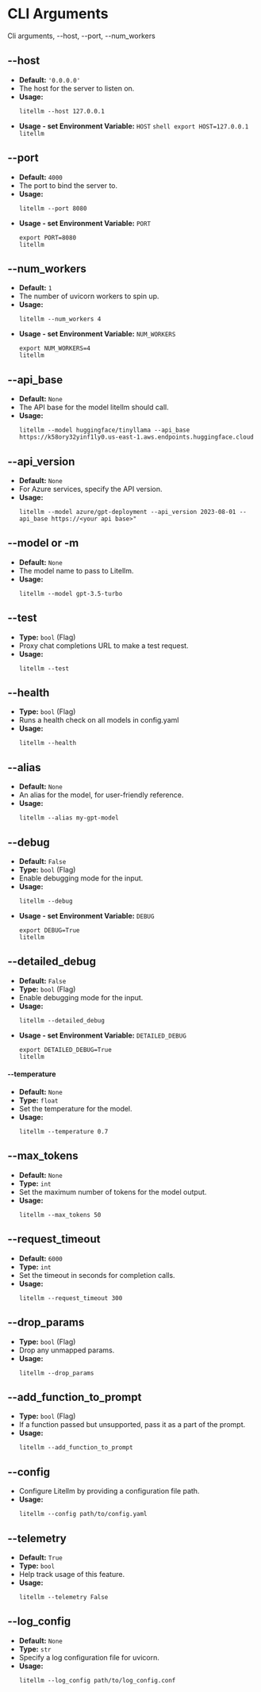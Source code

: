 # CLI Arguments
Cli arguments,  --host, --port, --num_workers

## --host
   - **Default:** `'0.0.0.0'`
   - The host for the server to listen on.
   - **Usage:** 
     ```shell
     litellm --host 127.0.0.1
     ```
   - **Usage - set Environment Variable:** `HOST`
    ```shell
    export HOST=127.0.0.1
    litellm
    ```

## --port
   - **Default:** `4000`
   - The port to bind the server to.
   - **Usage:** 
     ```shell
     litellm --port 8080
     ```
  - **Usage - set Environment Variable:** `PORT`
    ```shell
    export PORT=8080
    litellm
    ```

## --num_workers
   - **Default:** `1`
   - The number of uvicorn workers to spin up.
   - **Usage:** 
     ```shell
     litellm --num_workers 4
     ```
  - **Usage - set Environment Variable:** `NUM_WORKERS`
    ```shell
    export NUM_WORKERS=4
    litellm
    ```

## --api_base
   - **Default:** `None`
   - The API base for the model litellm should call.
   - **Usage:** 
     ```shell
     litellm --model huggingface/tinyllama --api_base https://k58ory32yinf1ly0.us-east-1.aws.endpoints.huggingface.cloud
     ```

## --api_version
   - **Default:** `None`
   - For Azure services, specify the API version.
   - **Usage:** 
     ```shell
     litellm --model azure/gpt-deployment --api_version 2023-08-01 --api_base https://<your api base>"
     ```

## --model or -m
   - **Default:** `None`
   - The model name to pass to Litellm.
   - **Usage:** 
     ```shell
     litellm --model gpt-3.5-turbo
     ```

## --test
   - **Type:** `bool` (Flag)
   - Proxy chat completions URL to make a test request.
   - **Usage:** 
     ```shell
     litellm --test
     ```

## --health
   - **Type:** `bool` (Flag)
   - Runs a health check on all models in config.yaml
   - **Usage:** 
     ```shell
     litellm --health
     ```

## --alias
   - **Default:** `None`
   - An alias for the model, for user-friendly reference.
   - **Usage:** 
     ```shell
     litellm --alias my-gpt-model
     ```

## --debug
   - **Default:** `False`
   - **Type:** `bool` (Flag)
   - Enable debugging mode for the input.
   - **Usage:** 
     ```shell
     litellm --debug
     ```
  - **Usage - set Environment Variable:** `DEBUG`
    ```shell
    export DEBUG=True
    litellm
    ```

## --detailed_debug
   - **Default:** `False`
   - **Type:** `bool` (Flag)
   - Enable debugging mode for the input.
   - **Usage:** 
     ```shell
     litellm --detailed_debug
     ```
  - **Usage - set Environment Variable:** `DETAILED_DEBUG`
    ```shell
    export DETAILED_DEBUG=True
    litellm
    ```

#### --temperature
   - **Default:** `None`
   - **Type:** `float`
   - Set the temperature for the model.
   - **Usage:** 
     ```shell
     litellm --temperature 0.7
     ```

## --max_tokens
   - **Default:** `None`
   - **Type:** `int`
   - Set the maximum number of tokens for the model output.
   - **Usage:** 
     ```shell
     litellm --max_tokens 50
     ```

## --request_timeout
   - **Default:** `6000`
   - **Type:** `int`
   - Set the timeout in seconds for completion calls.
   - **Usage:** 
     ```shell
     litellm --request_timeout 300
     ```

## --drop_params
   - **Type:** `bool` (Flag)
   - Drop any unmapped params.
   - **Usage:** 
     ```shell
     litellm --drop_params
     ```

## --add_function_to_prompt
   - **Type:** `bool` (Flag)
   - If a function passed but unsupported, pass it as a part of the prompt.
   - **Usage:** 
     ```shell
     litellm --add_function_to_prompt
     ```

## --config
   - Configure Litellm by providing a configuration file path.
   - **Usage:** 
     ```shell
     litellm --config path/to/config.yaml
     ```

## --telemetry
   - **Default:** `True`
   - **Type:** `bool`
   - Help track usage of this feature.
   - **Usage:** 
     ```shell
     litellm --telemetry False
     ```


## --log_config
   - **Default:** `None`
   - **Type:** `str`
   - Specify a log configuration file for uvicorn.
   - **Usage:** 
     ```shell
     litellm --log_config path/to/log_config.conf
     ```
